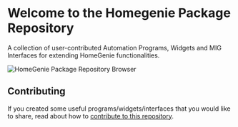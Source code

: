 # Welcome to the Homegenie Package Repository

A collection of user-contributed Automation Programs, Widgets and MIG Interfaces for extending HomeGenie functionalities.

![HomeGenie Package Repository Browser](https://genielabs.github.io/HomeGenie/images/docs/package_repos.jpg)

## Contributing

If you created some useful programs/widgets/interfaces that you would like to share, read about how to
<a href="https://github.com/genielabs/homegenie-packages" target="_blank">contribute to this repository</a>.

